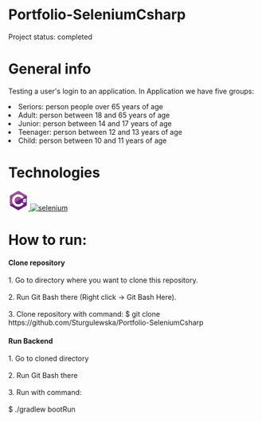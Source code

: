 # Portfolio-SeleniumCsharp

Project status: completed

# General info

Testing a user's login to an application.
In Application we have five groups:
<li>Seriors: person people over 65 years of age </li>
<li>Adult: person between 18 and 65 years of age </li>
<li>Junior: person between 14 and 17 years of age </li>
<li>Teenager: person between 12 and 13 years of age </li>
<li>Child: person between 10 and 11 years of age </li>

# Technologies

<p align="left"> <a href="https://www.w3schools.com/cs/" target="_blank"> <img src="https://raw.githubusercontent.com/devicons/devicon/master/icons/csharp/csharp-original.svg" alt="csharp" width="40" height="40"/> </a> <a href="https://www.selenium.dev" target="_blank"> <img src="https://raw.githubusercontent.com/detain/svg-logos/780f25886640cef088af994181646db2f6b1a3f8/svg/selenium-logo.svg" alt="selenium" width="40" height="40"/> </a> </p>

# How to run:
<h4>Clone repository</h4>
1. Go to directory where you want to clone this repository.<br></br>
2. Run Git Bash there (Right click -> Git Bash Here).<br></br>
3. Clone repository with command:
$ git clone https://github.com/Sturgulewska/Portfolio-SeleniumCsharp

<h4>Run Backend</h4>
1. Go to cloned directory<br></br>
2. Run Git Bash there<br></br>
3. Run with command:<br></br>
$ ./gradlew bootRun<br></br>
